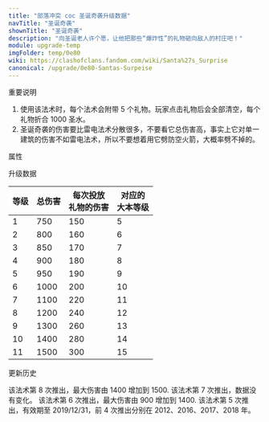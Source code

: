 ```yaml
---
title: "部落冲突 coc 圣诞奇袭升级数据"
navTitle: "圣诞奇袭"
shownTitle: "圣诞奇袭"
description: "向圣诞老人许个愿，让他把那些“爆炸性”的礼物砸向敌人的村庄吧！"
module: upgrade-temp
imgFolder: temp/0e80
wiki: https://clashofclans.fandom.com/wiki/Santa%27s_Surprise
canonical: /upgrade/0e80-Santas-Surpeise
---
```


<UnitInfo :folder="$frontmatter.imgFolder" imgSrc="Santas_Surprise.png" :imgAlt="$frontmatter.navTitle" :description="$frontmatter.description" :isSmallImg="true" />

<SmallTitle>重要说明</SmallTitle>

1. 使用该法术时，每个法术会附带 5 个礼物。玩家点击礼物后会全部清空，每个礼物折合 1000 圣水。
2. 圣诞奇袭的伤害要比雷电法术分散很多，不要看它总伤害高，事实上它对单一建筑的伤害不如雷电法术，所以不要想着用它劈防空火箭，大概率劈不掉的。

<SmallTitle>属性</SmallTitle>

<UnitProperties>
    <UnitProperty pKey="伤害半径" pValue="1 格" />
    <UnitProperty pKey="随机半径" pValue="4 格" />
    <UnitProperty pKey="投放的礼物数量" pValue="5" />
    <UnitProperty pKey="礼物投放的间隔时间" pValue="0.1 秒" />
    <UnitProperty pKey="占据的法术空间" pValue="2" />
    <UnitProperty pKey="所需法术工厂等级" pValue="1" />
    <UnitProperty pKey="所需大本等级" pValue="5" />
    <UnitProperty pKey="法术配置时间" pValue="360" :isTrainingTime="true" />
</UnitProperties>

<SmallTitle>升级数据</SmallTitle>

<UnitTable>

| 等级 |  总伤害  |每次投放<br>礼物的伤害|对应的<br>大本等级|
| ---- |   ---   |        ---         |        ----     |
|   1  |    750  |        150         |         5       |
|   2  |    800  |        160         |         6       |
|   3  |    850  |        170         |         7       |
|   4  |    900  |        180         |         8       |
|   5  |    950  |        190         |         9       |
|   6  |   1000  |        200         |        10       |
|   7  |   1100  |        220         |        11       |
|   8  |   1200  |        240         |        12       |
|   9  |   1300  |        260         |        13       |
|  10  |   1400  |        280         |        14       |
|  11  |   1500  |        300         |        15       |
</UnitTable>

<SmallTitle>更新历史</SmallTitle>

<Timeline>
    <TimelineItem date="2022/12">
        <TimelineRow>该法术第 8 次推出，最大伤害由 1400 增加到 1500.</TimelineRow>
    </TimelineItem>
    <TimelineItem date="2021/12">
        <TimelineRow>该法术第 7 次推出，数据没有变化。</TimelineRow>
    </TimelineItem>
    <TimelineItem date="2020/12">
        <TimelineRow>该法术第 6 次推出，最大伤害由 900 增加到 1400.</TimelineRow>
    </TimelineItem>
    <TimelineItem date="2019/12/23">
        <TimelineRow>该法术第 5 次推出，有效期至 2019/12/31，前 4 次推出分别在 2012、2016、2017、2018 年。</TimelineRow>
    </TimelineItem>
    <TimelineItem :historyBottom="true" />
</Timeline>